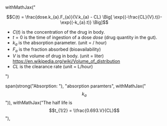 withMathJax("

$$C(t) = \frac{dose.k_{a}.F_{a}}{V.k_{a} - CL} \Big[ \exp{(-\frac{CL}{V}.t)}-\exp{(-k_{a}.t)} \Big]$$

- $C(t)$ is the concentration of the drug in body.
- $t = 0$ is the time of ingestion of a dose $dose$ (drug quantity in the gut).
- $k_{a}$ is the absorption parameter. (unit = / hour)
- $F_{a}$ is the fraction absorbed (bioavailability)
- $V$ is the volume of drug in body. (unit = liter) https://en.wikipedia.org/wiki/Volume_of_distribution 
- $CL$ is the clearance rate (unit = L/hour)

")


span(strong("Absorption: "), "absorption paramters", withMathJax("$$k_{a}$$")),
                              withMathJax("The half life is $$t_{1/2} = \\frac{0.693.V}{CL}$$"),